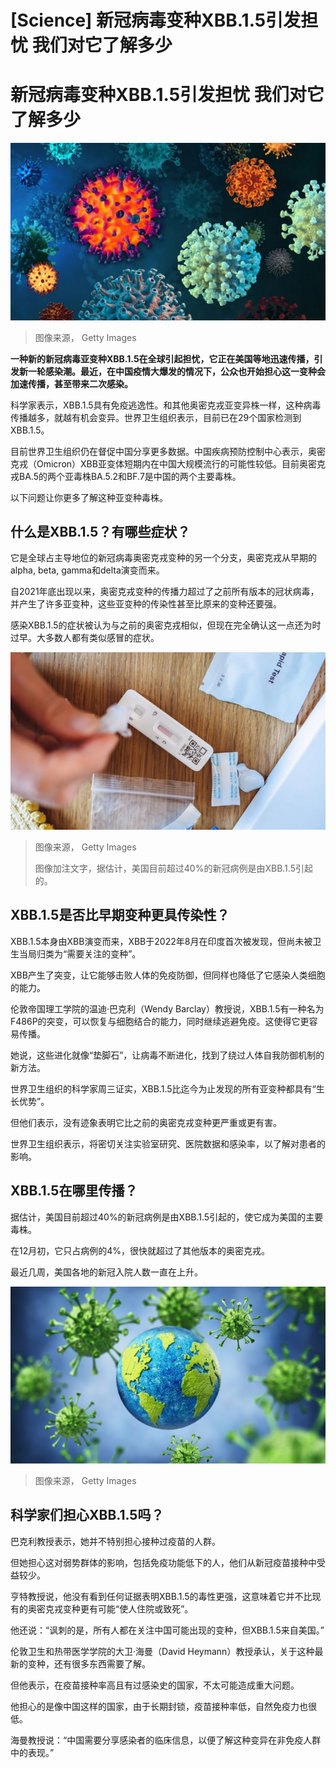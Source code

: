 # [Science] 新冠病毒变种XBB.1.5引发担忧 我们对它了解多少

#  新冠病毒变种XBB.1.5引发担忧 我们对它了解多少


![病毒](_128193182_gettyimages-1361938041.jpg)

> 图像来源，  Getty Images

**一种新的新冠病毒亚变种XBB.1.5在全球引起担忧，它正在美国等地迅速传播，引发新一轮感染潮。最近，在中国疫情大爆发的情况下，公众也开始担心这一变种会加速传播，甚至带来二次感染。**

科学家表示，XBB.1.5具有免疫逃逸性。和其他奥密克戎亚变异株一样，这种病毒传播越多，就越有机会变异。世界卫生组织表示，目前已在29个国家检测到XBB.1.5。

目前世界卫生组织仍在督促中国分享更多数据。中国疾病预防控制中心表示，奥密克戎（Omicron）XBB亚变体短期内在中国大规模流行的可能性较低。目前奥密克戎BA.5的两个亚毒株BA.5.2和BF.7是中国的两个主要毒株。

以下问题让你更多了解这种亚变种毒株。

##  什么是XBB.1.5？有哪些症状？

它是全球占主导地位的新冠病毒奥密克戎变种的另一个分支，奥密克戎从早期的alpha, beta, gamma和delta演变而来。

自2021年底出现以来，奥密克戎变种的传播力超过了之前所有版本的冠状病毒，并产生了许多亚变种，这些亚变种的传染性甚至比原来的变种还要强。

感染XBB.1.5的症状被认为与之前的奥密克戎相似，但现在完全确认这一点还为时过早。大多数人都有类似感冒的症状。

![An at-home Covid test](_128017416_gettyimages-1361590305.jpg)

> 图像来源，  Getty Images
>
> 图像加注文字，据估计，美国目前超过40%的新冠病例是由XBB.1.5引起的。

##  XBB.1.5是否比早期变种更具传染性？

XBB.1.5本身由XBB演变而来，XBB于2022年8月在印度首次被发现，但尚未被卫生当局归类为“需要关注的变种”。

XBB产生了突变，让它能够击败人体的免疫防御，但同样也降低了它感染人类细胞的能力。

伦敦帝国理工学院的温迪·巴克利（Wendy Barclay）教授说，XBB.1.5有一种名为F486P的突变，可以恢复与细胞结合的能力，同时继续逃避免疫。这使得它更容易传播。

她说，这些进化就像“垫脚石”，让病毒不断进化，找到了绕过人体自我防御机制的新方法。

世界卫生组织的科学家周三证实，XBB.1.5比迄今为止发现的所有亚变种都具有“生长优势”。

但他们表示，没有迹象表明它比之前的奥密克戎变种更严重或更有害。

世界卫生组织表示，将密切关注实验室研究、医院数据和感染率，以了解对患者的影响。

##  XBB.1.5在哪里传播？

据估计，美国目前超过40%的新冠病例是由XBB.1.5引起的，使它成为美国的主要毒株。

在12月初，它只占病例的4%，很快就超过了其他版本的奥密克戎。

最近几周，美国各地的新冠入院人数一直在上升。

![病毒](_116513484_gettyimages-1216781105.jpg)

> 图像来源，  Getty Images

##  科学家们担心XBB.1.5吗？

巴克利教授表示，她并不特别担心接种过疫苗的人群。

但她担心这对弱势群体的影响，包括免疫功能低下的人，他们从新冠疫苗接种中受益较少。

亨特教授说，他没有看到任何证据表明XBB.1.5的毒性更强，这意味着它并不比现有的奥密克戎变种更有可能“使人住院或致死”。

他还说：“讽刺的是，所有人都在关注中国可能出现的变种，但XBB.1.5来自美国。”

伦敦卫生和热带医学学院的大卫·海曼（David Heymann）教授承认，关于这种最新的变种，还有很多东西需要了解。

但他表示，在疫苗接种率高且有过感染史的国家，不太可能造成重大问题。

他担心的是像中国这样的国家，由于长期封锁，疫苗接种率低，自然免疫力也很低。

海曼教授说：“中国需要分享感染者的临床信息，以便了解这种变异在非免疫人群中的表现。”


